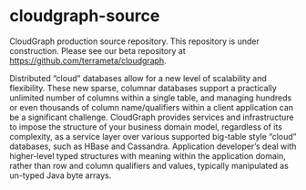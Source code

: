 cloudgraph-source
=================

CloudGraph production source repository. This repository is under construction. Please see our beta repository at https://github.com/terrameta/cloudgraph. 

Distributed “cloud” databases allow for a new level of scalability and flexibility. These new sparse, columnar databases support a practically unlimited number of columns within a single table, and managing hundreds or even thousands of column name/qualifiers within a client application can be a significant challenge. CloudGraph provides services and infrastructure to impose the structure of your business domain model, regardless of its complexity, as a service layer over various supported big-table style “cloud” databases, such as HBase and Cassandra. Application developer’s deal with higher-level typed structures with meaning within the application domain, rather than row and column qualifiers and values, typically manipulated as un-typed Java byte arrays.
